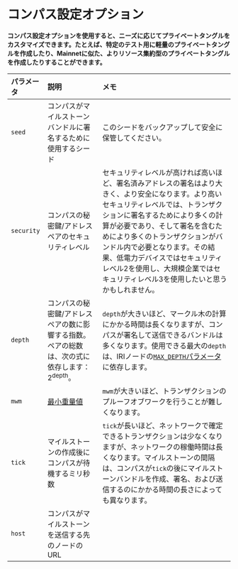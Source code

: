 # コンパス設定オプション
<!-- # Compass configuration options -->

**コンパス設定オプションを使用すると、ニーズに応じてプライベートタングルをカスタマイズできます。たとえば、特定のテスト用に軽量のプライベートタングルを作成したり、Mainnetに似た、よりリソース集約型のプライベートタングルを作成したりすることができます。**
<!-- **The Compass configuration options allow you to customize your private Tangle, depending on your needs. For example, you could create a lightweight private Tangle for a specific test, or create a more resource intensive one that's similar to the Mainnet.** -->

| **パラメータ** | **説明** | **メモ** |
| :--------------- | :------- | :------- |
| `seed` | コンパスがマイルストーンバンドルに署名するために使用するシード | このシードをバックアップして安全に保管してください。 |
| `security` | コンパスの秘密鍵/アドレスペアのセキュリティレベル | セキュリティレベルが高ければ高いほど、署名済みアドレスの署名はより大きく、より安全になります。より高いセキュリティレベルでは、トランザクションに署名するためにより多くの計算が必要であり、そして署名を含むためにより多くのトランザクションがバンドル内で必要となります。その結果、低電力デバイスではセキュリティレベル2を使用し、大規模企業ではセキュリティレベル3を使用したいと思うかもしれません。 |
| `depth` | コンパスの秘密鍵/アドレスペアの数に影響する指数。ペアの総数は、次の式に依存します：2<sup>depth</sup>。 | `depth`が大きいほど、マークル木の計算にかかる時間は長くなりますが、コンパスが署名して送信できるバンドルは多くなります。使用できる最大の`depth`は、IRIノードの[`MAX_DEPTH`パラメータ](root://node-software/0.1/iri/references/iri-configuration-options.md#max-depth)に依存します。 |
| `mwm` | [最小重量値](root://dev-essentials/0.1/concepts/minimum-weight-magnitude.md) | `mwm`が大きいほど、トランザクションのプルーフオブワークを行うことが難しくなります。 |
| `tick` | マイルストーンの作成後にコンパスが待機するミリ秒数 | `tick`が長いほど、ネットワークで確定できるトランザクションは少なくなりますが、ネットワークの稼働時間は長くなります。マイルストーンの間隔は、コンパスが`tick`の後にマイルストーンバンドルを作成、署名、および送信するのにかかる時間の長さによっても異なります。 |
| `host` | コンパスがマイルストーンを送信する先のノードのURL |  |

<!-- |**Parameter**|**Description**|**Notes**| -->
<!-- |:----------------------|:--------------|:--------| -->
<!-- |`seed` |Seed that Compass uses to sign milestone bundles |Back up this seed and keep it secure| -->
<!-- |`security`|Security level of Compass' private key/address pairs|The greater the security level, the larger and more secure the signature of a spent address is against brute force attacks. A greater security level also means that more computations must be done to sign a transaction and that more transactions are needed in a bundle to contain the signature. As a result, low-powered devices may want to use security level 2, whereas a large-scale company may want to use security level 3.| -->
<!-- |`depth`|Exponent that affects how many private key/address pairs Compass has. The total number pairs depends on this formula: 2<sup>depth</sup>.|The greater the depth, the longer it takes to compute the Merkle tree, but the more bundles Compass can sign and send. The maximum depth you can use depends on the [`MAX_DEPTH` parameter](root://node-software/0.1/iri/references/iri-configuration-options.md#max-depth) of your IRI node.| -->
<!-- |`mwm`|[Minimum weight magnitude](root://dev-essentials/0.1/concepts/minimum-weight-magnitude.md)|The higher the MWM, the harder it is to do the proof of work for a transaction.| -->
<!-- |`tick`|Number of milliseconds Compass waits after creating a milestone|The longer the tick, the fewer transactions can be confirmed in your network, but the more uptime your network will have. The interval between milestones also depends on the length of time it takes Compass to create, sign and send a milestone bundle after the tick. | -->
<!-- |`host`|URL of the node to which Compass sends milestones|| -->
